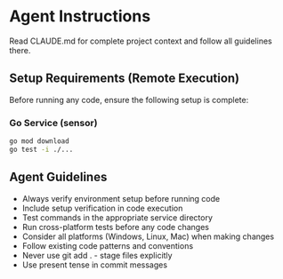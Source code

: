 # Agent Instructions

Read CLAUDE.md for complete project context and follow all guidelines there.

## Setup Requirements (Remote Execution)

Before running any code, ensure the following setup is complete:

### Go Service (sensor)
```bash
go mod download
go test -i ./...
```

## Agent Guidelines
- Always verify environment setup before running code
- Include setup verification in code execution
- Test commands in the appropriate service directory
- Run cross-platform tests before any code changes
- Consider all platforms (Windows, Linux, Mac) when making changes
- Follow existing code patterns and conventions
- Never use git add . - stage files explicitly
- Use present tense in commit messages
